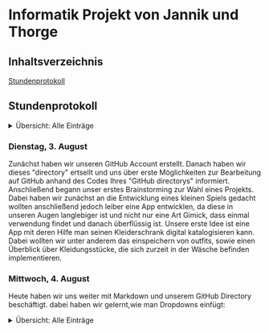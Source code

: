 
 # Informatik Projekt von Jannik und Thorge
 
 ## Inhaltsverzeichnis
 
  [Stundenprotokoll](#prot)
  
 
 ## Stundenprotokoll<a name="prot"></a>
 
 <details>
<summary>Übersicht: Alle Einträge</summary>
<br>
 [Dienstag, 3. August] (#eins)
</details>

 
 ### Dienstag, 3. August<a name="eins"></a> 
 
Zunächst haben wir unseren GitHub Account erstellt. Danach haben wir dieses "directory" ertsellt und uns über erste Möglichkeiten zur Bearbeitung auf GitHub anhand des Codes Ihres "GitHub directorys" informiert. Anschließend begann unser erstes Brainstorming zur Wahl eines Projekts. Dabei haben wir zunächst an die Entwicklung eines kleinen Spiels gedacht wollten anschließend jedoch leiber eine App entwicklen, da diese in unseren Augen langlebiger ist und nicht nur eine Art Gimick, dass einmal verwendung findet und danach überflüssig ist. Unsere erste Idee ist eine App mit deren Hilfe man seinen Kleiderschrank digital katalogisieren kann. Dabei wollten wir unter anderem das einspeichern von outfits, sowie einen Überblick über Kleidungsstücke, die sich zurzeit in der Wäsche befinden implementieren.

### Mittwoch, 4. August

Heute haben wir uns weiter mit Markdown und unserem GitHub Directory beschäftigt. dabei haben wir gelernt,wie man Dropdowns einfügt:
    <details>
    <summary>Übersicht: Alle Einträge</summary>
    <br>
     [Dienstag, 3. August] (#eins)
    </details>
